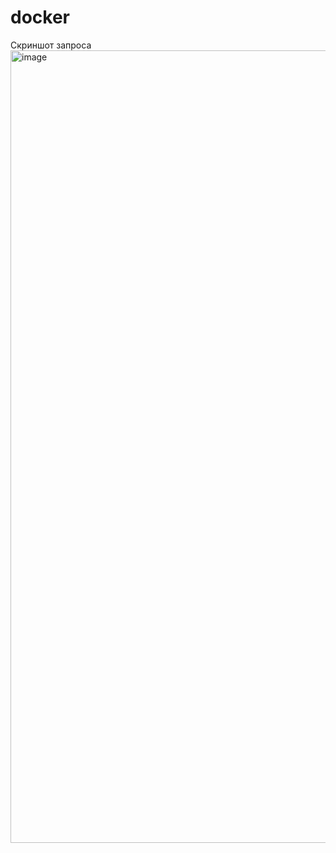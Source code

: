 # docker

Скриншот запроса
<img width="1268" alt="image" src="https://github.com/user-attachments/assets/e4542d29-2615-401c-9a70-2a88382990a0" />

